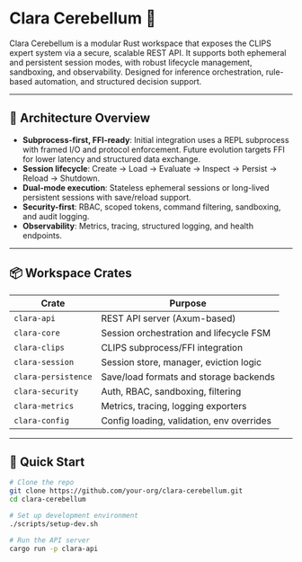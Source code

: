 # Clara Cerebellum 🧠

Clara Cerebellum is a modular Rust workspace that exposes the CLIPS expert system via a secure, scalable REST API. It supports both ephemeral and persistent session modes, with robust lifecycle management, sandboxing, and observability. Designed for inference orchestration, rule-based automation, and structured decision support.

---

## 🧩 Architecture Overview

- **Subprocess-first, FFI-ready**: Initial integration uses a REPL subprocess with framed I/O and protocol enforcement. Future evolution targets FFI for lower latency and structured data exchange.
- **Session lifecycle**: Create → Load → Evaluate → Inspect → Persist → Reload → Shutdown.
- **Dual-mode execution**: Stateless ephemeral sessions or long-lived persistent sessions with save/reload support.
- **Security-first**: RBAC, scoped tokens, command filtering, sandboxing, and audit logging.
- **Observability**: Metrics, tracing, structured logging, and health endpoints.

---

## 📦 Workspace Crates

| Crate              | Purpose                                 |
|--------------------|------------------------------------------|
| `clara-api`        | REST API server (Axum-based)             |
| `clara-core`       | Session orchestration and lifecycle FSM  |
| `clara-clips`      | CLIPS subprocess/FFI integration         |
| `clara-session`    | Session store, manager, eviction logic   |
| `clara-persistence`| Save/load formats and storage backends   |
| `clara-security`   | Auth, RBAC, sandboxing, filtering        |
| `clara-metrics`    | Metrics, tracing, logging exporters      |
| `clara-config`     | Config loading, validation, env overrides|

---

## 🚀 Quick Start

```bash
# Clone the repo
git clone https://github.com/your-org/clara-cerebellum.git
cd clara-cerebellum

# Set up development environment
./scripts/setup-dev.sh

# Run the API server
cargo run -p clara-api

